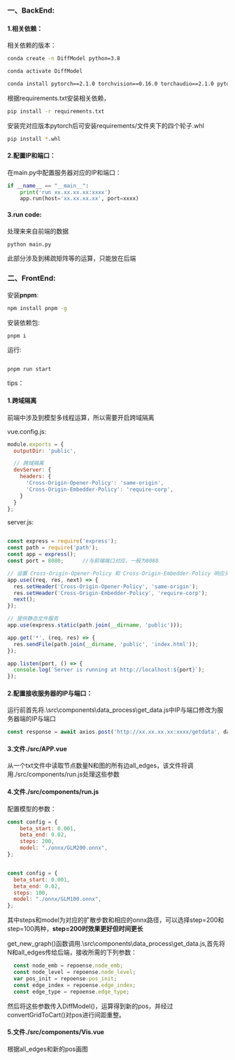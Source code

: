 ### 一、BackEnd:

#### 1.相关依赖：

相关依赖的版本：

```bash
conda create -n DiffModel python=3.8

conda activate DiffModel

conda install pytorch==2.1.0 torchvision==0.16.0 torchaudio==2.1.0 pytorch-cuda=11.8 -c pytorch -c nvidia
```

根据requirements.txt安装相关依赖，

```bash
pip install -r requirements.txt
```

安装完对应版本pytorch后可安装requirements/文件夹下的四个轮子.whl

```bash
pip install *.whl
```



#### 2.配置IP和端口：

在main.py中配置服务器对应的IP和端口：

```python
if __name__ == "__main__":
    print('run xx.xx.xx.xx:xxxx')
    app.run(host='xx.xx.xx.xx', port=xxxx)

```



#### 3.run code:

处理来来自前端的数据

```bash
python main.py
```

此部分涉及到稀疏矩阵等的运算，只能放在后端





### 二、FrontEnd:

安装**pnpm**:

```bash
npm install pnpm -g
```

安装依赖包:

```
pnpm i
```

运行:

```bash

pnpm run start

```

tips：

#### 1.跨域隔离

前端中涉及到模型多线程运算，所以需要开启跨域隔离

vue.config.js:

```js
module.exports = {
  outputDir: 'public',

  // 跨域隔离
  devServer: {
    headers: {
      'Cross-Origin-Opener-Policy': 'same-origin',
      'Cross-Origin-Embedder-Policy': 'require-corp',
    }
  }
};
```

server.js:

```js

const express = require('express');
const path = require('path');
const app = express();
const port = 8080;		//与前端端口对应，一般为8080

// 设置 Cross-Origin-Opener-Policy 和 Cross-Origin-Embedder-Policy 响应头
app.use((req, res, next) => {
  res.setHeader('Cross-Origin-Opener-Policy', 'same-origin');
  res.setHeader('Cross-Origin-Embedder-Policy', 'require-corp');
  next();
});

// 提供静态文件服务
app.use(express.static(path.join(__dirname, 'public')));

app.get('*', (req, res) => {
  res.sendFile(path.join(__dirname, 'public', 'index.html'));
});

app.listen(port, () => {
  console.log(`Server is running at http://localhost:${port}`);
});
```

#### 2.配置接收服务器的IP与端口：

运行前首先将.\src\components\data_process\get_data.js中IP与端口修改为服务器端的IP与端口

```js
const response = await axios.post('http://xx.xx.xx.xx:xxxx/getdata', datajson);
```



#### 3.文件./src/APP.vue

从一个txt文件中读取节点数量N和图的所有边all_edges，该文件将调用./src/components/run.js处理这些参数



#### 4.文件./src/components/run.js

配置模型的参数：

```js
const config = {
    beta_start: 0.001,
    beta_end: 0.02,
    steps: 200,
    model: "./onnx/GLM200.onnx",
};


const config = {
  beta_start: 0.001,
  beta_end: 0.02,
  steps: 100,
  model: "./onnx/GLM100.onnx",
};
```

其中steps和model为对应的扩散步数和相应的onnx路径，可以选择step=200和step=100两种，**step=200时效果更好但时间更长**



get_new_graph()函数调用.\src\components\data_process\get_data.js,首先将N和all_edges传给后端，接收所需的下列参数：

```js
  const node_emb = repoense.node_emb;
  const node_level = repoense.node_level;
  var pos_init = repoense.pos_init;
  const edge_index = repoense.edge_index;
  const edge_type = repoense.edge_type;
```

然后将这些参数传入DiffModel()，运算得到新的pos，并经过convertGridToCart()对pos进行间距重整。



#### 5.文件./src/components/Vis.vue

根据all_edges和新的pos画图

